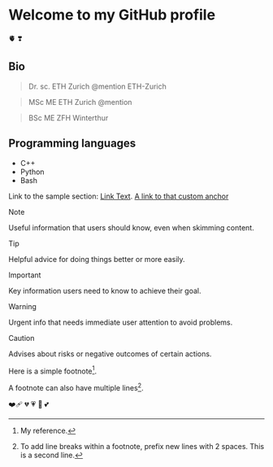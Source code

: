 # Welcome to my GitHub profile
🫀
❣️

## Bio

> Dr. sc. ETH Zurich @mention ETH-Zurich

> MSc ME ETH Zurich @mention

> BSc ME ZFH Winterthur

## Programming languages
- C++
- Python
- Bash

Link to the sample section: [Link Text](#sample-section).
[A link to that custom anchor](#my-custom-anchor-point)

> [!NOTE]
> Useful information that users should know, even when skimming content.

> [!TIP]
> Helpful advice for doing things better or more easily.

> [!IMPORTANT]
> Key information users need to know to achieve their goal.

> [!WARNING]
> Urgent info that needs immediate user attention to avoid problems.

> [!CAUTION]
> Advises about risks or negative outcomes of certain actions.

Here is a simple footnote[^1].

A footnote can also have multiple lines[^2].

[^1]: My reference.
[^2]: To add line breaks within a footnote, prefix new lines with 2 spaces.
  This is a second line.

❤️‍🩹
💔
💗
💓
💕
